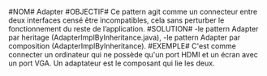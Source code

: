 #NOM#
Adapter
#OBJECTIF#
Ce pattern agit comme un connecteur entre deux interfaces censé être incompatibles,
cela sans perturber le fonctionnement du reste de l’application.
#SOLUTION#
-le pattern Adapter par heritage (AdapterImplByInheritance.java),
-le pattern Adapter par composition (AdapterImplByInheritance).
#EXEMPLE#
C'est comme connecter un ordinateur qui ne possède qu'un port HDMI et un écran avec un port VGA.
Un adaptateur est le composant qui lie les deux.